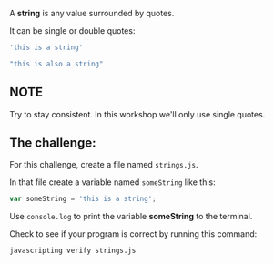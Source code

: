 A **string** is any value surrounded by quotes.

It can be single or double quotes:

```js
'this is a string'

"this is also a string"
```

## NOTE

Try to stay consistent. In this workshop we'll only use single quotes.

## The challenge:

For this challenge, create a file named `strings.js`.

In that file create a variable named `someString` like this:

```js
var someString = 'this is a string';
```

Use `console.log` to print the variable **someString** to the terminal.

Check to see if your program is correct by running this command:

`javascripting verify strings.js`
